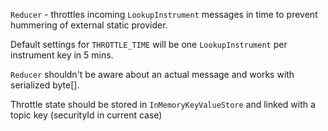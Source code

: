 `Reducer` - throttles incoming `LookupInstrument` messages in time to prevent hummering of external static provider.

Default settings for `THROTTLE_TIME` will be one `LookupInstrument` per instrument key in 5 mins.

`Reducer` shouldn't be aware about an actual message and works with serialized byte[].

Throttle state should be stored in `InMemoryKeyValueStore` and linked with a topic key (securityId in current case)
